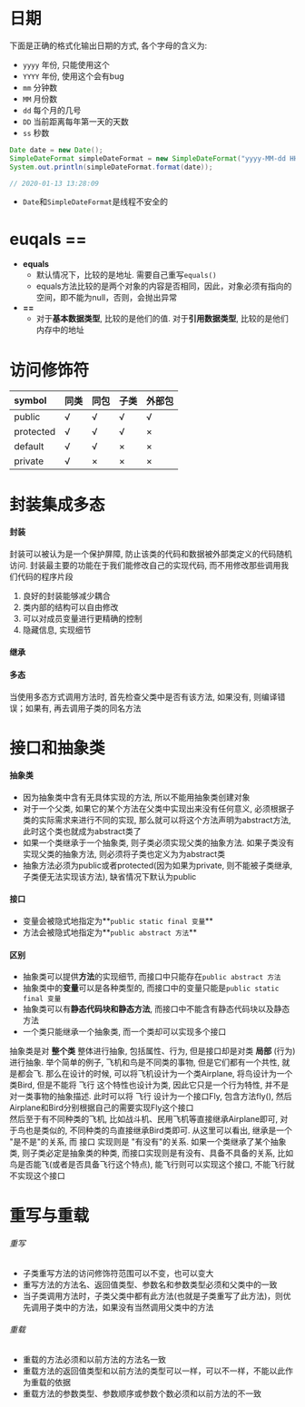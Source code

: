 # 日期
下面是正确的格式化输出日期的方式, 各个字母的含义为:
* `yyyy` 年份, 只能使用这个
* `YYYY` 年份, 使用这个会有bug
* `mm` 分钟数
* `MM` 月份数
* `dd` 每个月的几号
* `DD` 当前距离每年第一天的天数
* `ss` 秒数

```java
Date date = new Date();
SimpleDateFormat simpleDateFormat = new SimpleDateFormat("yyyy-MM-dd HH:mm:ss");
System.out.println(simpleDateFormat.format(date));

// 2020-01-13 13:28:09
```
* `Date`和`SimpleDateFormat`是线程不安全的

# euqals ==
* **equals** 
    * 默认情况下，比较的是地址. 需要自己重写`equals()`
    * equals方法比较的是两个对象的内容是否相同，因此，对象必须有指向的空间，即不能为null，否则，会抛出异常
* **==**
    * 对于**基本数据类型**, 比较的是他们的值. 对于**引用数据类型**, 比较的是他们内存中的地址

# 访问修饰符

symbol    | 同类  | 同包 | 子类 | 外部包
:--       | :--   | :--  | :--  | :-- 
public    | √     | √    | √    | √ 
protected | √     | √    | √    | × 
default   | √     | √    | ×    | × 
private   | √     | ×    | ×    | × 

# 封装集成多态
#### 封装
封装可以被认为是一个保护屏障, 防止该类的代码和数据被外部类定义的代码随机访问. 封装最主要的功能在于我们能修改自己的实现代码, 而不用修改那些调用我们代码的程序片段
1. 良好的封装能够减少耦合
2. 类内部的结构可以自由修改
3. 可以对成员变量进行更精确的控制
4. 隐藏信息, 实现细节

#### 继承

#### 多态
当使用多态方式调用方法时, 首先检查父类中是否有该方法, 如果没有, 则编译错误；如果有, 再去调用子类的同名方法

# 接口和抽象类
#### 抽象类
* 因为抽象类中含有无具体实现的方法, 所以不能用抽象类创建对象
* 对于一个父类, 如果它的某个方法在父类中实现出来没有任何意义, 必须根据子类的实际需求来进行不同的实现, 那么就可以将这个方法声明为abstract方法, 此时这个类也就成为abstract类了
* 如果一个类继承于一个抽象类, 则子类必须实现父类的抽象方法. 如果子类没有实现父类的抽象方法, 则必须将子类也定义为为abstract类
* 抽象方法必须为public或者protected(因为如果为private, 则不能被子类继承, 子类便无法实现该方法), 缺省情况下默认为public

#### 接口
* 变量会被隐式地指定为**`public static final 变量`**
* 方法会被隐式地指定为**`public abstract 方法`**

#### 区别
* 抽象类可以提供**方法**的实现细节, 而接口中只能存在`public abstract 方法`
* 抽象类中的**变量**可以是各种类型的, 而接口中的变量只能是`public static final 变量`
* 抽象类可以有**静态代码块和静态方法**, 而接口中不能含有静态代码块以及静态方法
* 一个类只能继承一个抽象类, 而一个类却可以实现多个接口  

抽象类是对 **整个类** 整体进行抽象, 包括属性、行为, 但是接口却是对类 **局部** (行为)进行抽象. 举个简单的例子, 飞机和鸟是不同类的事物, 但是它们都有一个共性, 就是都会飞. 那么在设计的时候, 可以将飞机设计为一个类Airplane, 将鸟设计为一个类Bird, 但是不能将 飞行 这个特性也设计为类, 因此它只是一个行为特性, 并不是对一类事物的抽象描述. 此时可以将 飞行 设计为一个接口Fly, 包含方法fly(), 然后Airplane和Bird分别根据自己的需要实现Fly这个接口  
然后至于有不同种类的飞机, 比如战斗机、民用飞机等直接继承Airplane即可, 对于鸟也是类似的, 不同种类的鸟直接继承Bird类即可. 从这里可以看出, 继承是一个 "是不是"的关系, 而 接口 实现则是 "有没有"的关系. 如果一个类继承了某个抽象类, 则子类必定是抽象类的种类, 而接口实现则是有没有、具备不具备的关系, 比如鸟是否能飞(或者是否具备飞行这个特点), 能飞行则可以实现这个接口, 不能飞行就不实现这个接口

# 重写与重载
###### 重写
* 子类重写方法的访问修饰符范围可以不变，也可以变大
* 重写方法的方法名、返回值类型、参数名和参数类型必须和父类中的一致
* 当子类调用方法时，子类父类中都有此方法(也就是子类重写了此方法)，则优先调用子类中的方法，如果没有当然调用父类中的方法

###### 重载
* 重载的方法必须和以前方法的方法名一致
* 重载方法的返回值类型和以前方法的类型可以一样，可以不一样，不能以此作为重载的依据
* 重载方法的参数类型、参数顺序或参数个数必须和以前方法的不一致




